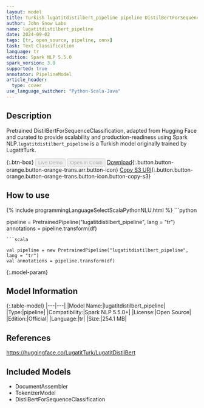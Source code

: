 ```yaml
---
layout: model
title: Turkish lugatitdistilbert_pipeline pipeline DistilBertForSequenceClassification from LugatitTurk
author: John Snow Labs
name: lugatitdistilbert_pipeline
date: 2024-09-02
tags: [tr, open_source, pipeline, onnx]
task: Text Classification
language: tr
edition: Spark NLP 5.5.0
spark_version: 3.0
supported: true
annotator: PipelineModel
article_header:
  type: cover
use_language_switcher: "Python-Scala-Java"
---
```


## Description

Pretrained DistilBertForSequenceClassification, adapted from Hugging Face and curated to provide scalability and production-readiness using Spark NLP.`lugatitdistilbert_pipeline` is a Turkish model originally trained by LugatitTurk.

{:.btn-box}
<button class="button button-orange" disabled>Live Demo</button>
<button class="button button-orange" disabled>Open in Colab</button>
[Download](https://s3.amazonaws.com/auxdata.johnsnowlabs.com/public/models/lugatitdistilbert_pipeline_tr_5.5.0_3.0_1725292029362.zip){:.button.button-orange.button-orange-trans.arr.button-icon}
[Copy S3 URI](s3://auxdata.johnsnowlabs.com/public/models/lugatitdistilbert_pipeline_tr_5.5.0_3.0_1725292029362.zip){:.button.button-orange.button-orange-trans.button-icon.button-copy-s3}

## How to use



<div class="tabs-box" markdown="1">
{% include programmingLanguageSelectScalaPythonNLU.html %}
```python

pipeline = PretrainedPipeline("lugatitdistilbert_pipeline", lang = "tr")
annotations =  pipeline.transform(df)   

```
```scala

val pipeline = new PretrainedPipeline("lugatitdistilbert_pipeline", lang = "tr")
val annotations = pipeline.transform(df)

```
</div>

{:.model-param}
## Model Information

{:.table-model}
|---|---|
|Model Name:|lugatitdistilbert_pipeline|
|Type:|pipeline|
|Compatibility:|Spark NLP 5.5.0+|
|License:|Open Source|
|Edition:|Official|
|Language:|tr|
|Size:|254.1 MB|

## References

https://huggingface.co/LugatitTurk/LugatitDistilBert

## Included Models

- DocumentAssembler
- TokenizerModel
- DistilBertForSequenceClassification